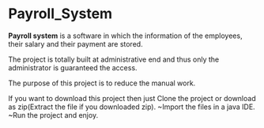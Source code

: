 # Payroll_System
<p><b>Payroll system</b> is a software in which the information of the employees,
their salary and their payment are stored. 

The project is totally built at administrative end and thus only the administrator 
is guaranteed the access.

The purpose of this project is to reduce the manual work.
</p>

<p>If you want to download this project then just Clone the project or download as zip(Extract the file if you downloaded zip).
   ~Import the files in a java IDE.
   ~Run the project and enjoy.
</p>
